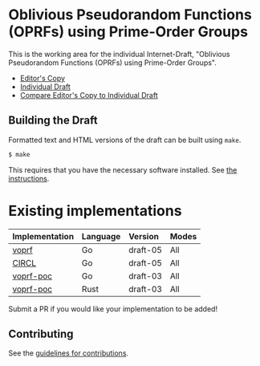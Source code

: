 # Oblivious Pseudorandom Functions (OPRFs) using Prime-Order Groups

This is the working area for the individual Internet-Draft, "Oblivious Pseudorandom Functions (OPRFs) using Prime-Order Groups".

* [Editor's Copy](https://cfrg.github.io/draft-irtf-cfrg-voprf/#go.draft-irtf-cfrg-voprf.html)
* [Individual Draft](https://tools.ietf.org/html/draft-irtf-cfrg-voprf)
* [Compare Editor's Copy to Individual Draft](https://cfrg.github.io/draft-irtf-cfrg-voprf/#go.draft-irtf-cfrg-voprf.diff)

## Building the Draft

Formatted text and HTML versions of the draft can be built using `make`.

```sh
$ make
```

This requires that you have the necessary software installed.  See
[the instructions](https://github.com/martinthomson/i-d-template/blob/master/doc/SETUP.md).

# Existing implementations

| Implementation                                                            | Language | Version  | Modes  |
| ------------------------------------------------------------------------- |:---------|:---------|:-------|
| [voprf](https://github.com/bytemare/voprf/)                               | Go       | draft-05 | All    |
| [CIRCL](https://github.com/cloudflare/circl/)                             | Go       | draft-05 | All    |
| [voprf-poc](https://github.com/alxdavids/voprf-poc/tree/master/go)        | Go       | draft-03 | All    |
| [voprf-poc](https://github.com/alxdavids/voprf-poc/tree/master/rust)      | Rust     | draft-03 | All    |

Submit a PR if you would like your implementation to be added!

## Contributing

See the
[guidelines for contributions](https://github.com/cfrg/draft-irtf-cfrg-voprf/blob/master/CONTRIBUTING.md).
